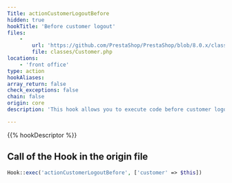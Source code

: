 ```yaml
---
Title: actionCustomerLogoutBefore
hidden: true
hookTitle: 'Before customer logout'
files:
    -
        url: 'https://github.com/PrestaShop/PrestaShop/blob/8.0.x/classes/Customer.php'
        file: classes/Customer.php
locations:
    - 'front office'
type: action
hookAliases: 
array_return: false
check_exceptions: false
chain: false
origin: core
description: 'This hook allows you to execute code before customer logout'

---
```


{{% hookDescriptor %}}

## Call of the Hook in the origin file

```php
Hook::exec('actionCustomerLogoutBefore', ['customer' => $this])
```
